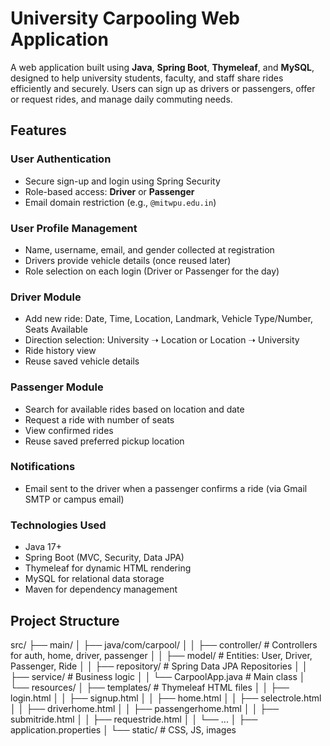 # University Carpooling Web Application

A web application built using **Java**, **Spring Boot**, **Thymeleaf**, and **MySQL**, designed to help university students, faculty, and staff share rides efficiently and securely. Users can sign up as drivers or passengers, offer or request rides, and manage daily commuting needs.

## Features

### User Authentication
- Secure sign-up and login using Spring Security
- Role-based access: **Driver** or **Passenger**
- Email domain restriction (e.g., `@mitwpu.edu.in`)

### User Profile Management
- Name, username, email, and gender collected at registration
- Drivers provide vehicle details (once reused later)
- Role selection on each login (Driver or Passenger for the day)

### Driver Module
- Add new ride: Date, Time, Location, Landmark, Vehicle Type/Number, Seats Available
- Direction selection: University ➝ Location or Location ➝ University
- Ride history view
- Reuse saved vehicle details

### Passenger Module
- Search for available rides based on location and date
- Request a ride with number of seats
- View confirmed rides
- Reuse saved preferred pickup location

### Notifications
- Email sent to the driver when a passenger confirms a ride (via Gmail SMTP or campus email)

### Technologies Used
- Java 17+
- Spring Boot (MVC, Security, Data JPA)
- Thymeleaf for dynamic HTML rendering
- MySQL for relational data storage
- Maven for dependency management

## Project Structure

src/
├── main/
│ ├── java/com/carpool/
│ │ ├── controller/ # Controllers for auth, home, driver, passenger
│ │ ├── model/ # Entities: User, Driver, Passenger, Ride
│ │ ├── repository/ # Spring Data JPA Repositories
│ │ ├── service/ # Business logic
│ │ └── CarpoolApp.java # Main class
│ └── resources/
│ ├── templates/ # Thymeleaf HTML files
│ │ ├── login.html
│ │ ├── signup.html
│ │ ├── home.html
│ │ ├── selectrole.html
│ │ ├── driverhome.html
│ │ ├── passengerhome.html
│ │ ├── submitride.html
│ │ ├── requestride.html
│ │ └── ...
│ ├── application.properties
│ └── static/ # CSS, JS, images
